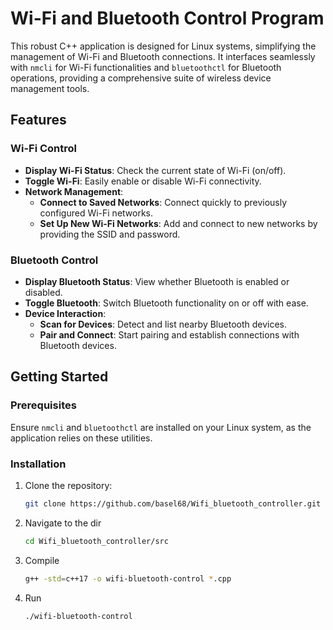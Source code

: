 # Wi-Fi and Bluetooth Control Program

This robust C++ application is designed for Linux systems, simplifying the management of Wi-Fi and Bluetooth connections. It interfaces seamlessly with `nmcli` for Wi-Fi functionalities and `bluetoothctl` for Bluetooth operations, providing a comprehensive suite of wireless device management tools.

## Features

### Wi-Fi Control
- **Display Wi-Fi Status**: Check the current state of Wi-Fi (on/off).
- **Toggle Wi-Fi**: Easily enable or disable Wi-Fi connectivity.
- **Network Management**:
  - **Connect to Saved Networks**: Connect quickly to previously configured Wi-Fi networks.
  - **Set Up New Wi-Fi Networks**: Add and connect to new networks by providing the SSID and password.

### Bluetooth Control
- **Display Bluetooth Status**: View whether Bluetooth is enabled or disabled.
- **Toggle Bluetooth**: Switch Bluetooth functionality on or off with ease.
- **Device Interaction**:
  - **Scan for Devices**: Detect and list nearby Bluetooth devices.
  - **Pair and Connect**: Start pairing and establish connections with Bluetooth devices.

## Getting Started

### Prerequisites
Ensure `nmcli` and `bluetoothctl` are installed on your Linux system, as the application relies on these utilities.

### Installation
1. Clone the repository:
   ```bash
   git clone https://github.com/basel68/Wifi_bluetooth_controller.git
2. Navigate to the dir
   ```bash
   cd Wifi_bluetooth_controller/src
3. Compile
   ```bash
   g++ -std=c++17 -o wifi-bluetooth-control *.cpp
4. Run
   ```bash
   ./wifi-bluetooth-control


